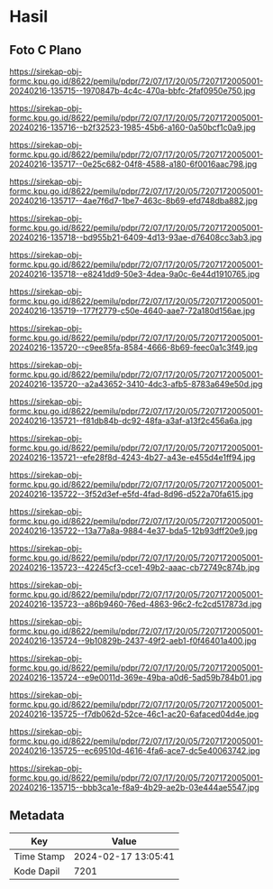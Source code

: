 # Hasil

## Foto C Plano

https://sirekap-obj-formc.kpu.go.id/8622/pemilu/pdpr/72/07/17/20/05/7207172005001-20240216-135715--1970847b-4c4c-470a-bbfc-2faf0950e750.jpg

https://sirekap-obj-formc.kpu.go.id/8622/pemilu/pdpr/72/07/17/20/05/7207172005001-20240216-135716--b2f32523-1985-45b6-a160-0a50bcf1c0a9.jpg

https://sirekap-obj-formc.kpu.go.id/8622/pemilu/pdpr/72/07/17/20/05/7207172005001-20240216-135717--0e25c682-04f8-4588-a180-6f0016aac798.jpg

https://sirekap-obj-formc.kpu.go.id/8622/pemilu/pdpr/72/07/17/20/05/7207172005001-20240216-135717--4ae7f6d7-1be7-463c-8b69-efd748dba882.jpg

https://sirekap-obj-formc.kpu.go.id/8622/pemilu/pdpr/72/07/17/20/05/7207172005001-20240216-135718--bd955b21-6409-4d13-93ae-d76408cc3ab3.jpg

https://sirekap-obj-formc.kpu.go.id/8622/pemilu/pdpr/72/07/17/20/05/7207172005001-20240216-135718--e8241dd9-50e3-4dea-9a0c-6e44d1910765.jpg

https://sirekap-obj-formc.kpu.go.id/8622/pemilu/pdpr/72/07/17/20/05/7207172005001-20240216-135719--177f2779-c50e-4640-aae7-72a180d156ae.jpg

https://sirekap-obj-formc.kpu.go.id/8622/pemilu/pdpr/72/07/17/20/05/7207172005001-20240216-135720--c9ee85fa-8584-4666-8b69-feec0a1c3f49.jpg

https://sirekap-obj-formc.kpu.go.id/8622/pemilu/pdpr/72/07/17/20/05/7207172005001-20240216-135720--a2a43652-3410-4dc3-afb5-8783a649e50d.jpg

https://sirekap-obj-formc.kpu.go.id/8622/pemilu/pdpr/72/07/17/20/05/7207172005001-20240216-135721--f81db84b-dc92-48fa-a3af-a13f2c456a6a.jpg

https://sirekap-obj-formc.kpu.go.id/8622/pemilu/pdpr/72/07/17/20/05/7207172005001-20240216-135721--efe28f8d-4243-4b27-a43e-e455d4e1ff94.jpg

https://sirekap-obj-formc.kpu.go.id/8622/pemilu/pdpr/72/07/17/20/05/7207172005001-20240216-135722--3f52d3ef-e5fd-4fad-8d96-d522a70fa615.jpg

https://sirekap-obj-formc.kpu.go.id/8622/pemilu/pdpr/72/07/17/20/05/7207172005001-20240216-135722--13a77a8a-9884-4e37-bda5-12b93dff20e9.jpg

https://sirekap-obj-formc.kpu.go.id/8622/pemilu/pdpr/72/07/17/20/05/7207172005001-20240216-135723--42245cf3-cce1-49b2-aaac-cb72749c874b.jpg

https://sirekap-obj-formc.kpu.go.id/8622/pemilu/pdpr/72/07/17/20/05/7207172005001-20240216-135723--a86b9460-76ed-4863-96c2-fc2cd517873d.jpg

https://sirekap-obj-formc.kpu.go.id/8622/pemilu/pdpr/72/07/17/20/05/7207172005001-20240216-135724--9b10829b-2437-49f2-aeb1-f0f46401a400.jpg

https://sirekap-obj-formc.kpu.go.id/8622/pemilu/pdpr/72/07/17/20/05/7207172005001-20240216-135724--e9e0011d-369e-49ba-a0d6-5ad59b784b01.jpg

https://sirekap-obj-formc.kpu.go.id/8622/pemilu/pdpr/72/07/17/20/05/7207172005001-20240216-135725--f7db062d-52ce-46c1-ac20-6afaced04d4e.jpg

https://sirekap-obj-formc.kpu.go.id/8622/pemilu/pdpr/72/07/17/20/05/7207172005001-20240216-135725--ec69510d-4616-4fa6-ace7-dc5e40063742.jpg

https://sirekap-obj-formc.kpu.go.id/8622/pemilu/pdpr/72/07/17/20/05/7207172005001-20240216-135715--bbb3ca1e-f8a9-4b29-ae2b-03e444ae5547.jpg


## Metadata

| Key        | Value               |
| ---------- | ------------------- |
| Time Stamp | 2024-02-17 13:05:41 |
| Kode Dapil | 7201                |



